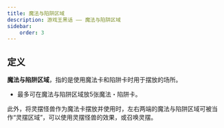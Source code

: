 ```yaml
---
title: 魔法与陷阱区域
description: 游戏王黑话 —— 魔法与陷阱区域
sidebar:
    order: 3
---
```


## 定义

**魔法与陷阱区域**，指的是使用魔法卡和陷阱卡时用于摆放的场所。

- 最多可在魔法与陷阱区域放5张魔法・陷阱卡。

此外，将灵摆怪兽作为魔法卡摆放并使用时，左右两端的魔法与陷阱区域可被当作“灵摆区域”，可以使用灵摆怪兽的效果，或召唤灵摆。
